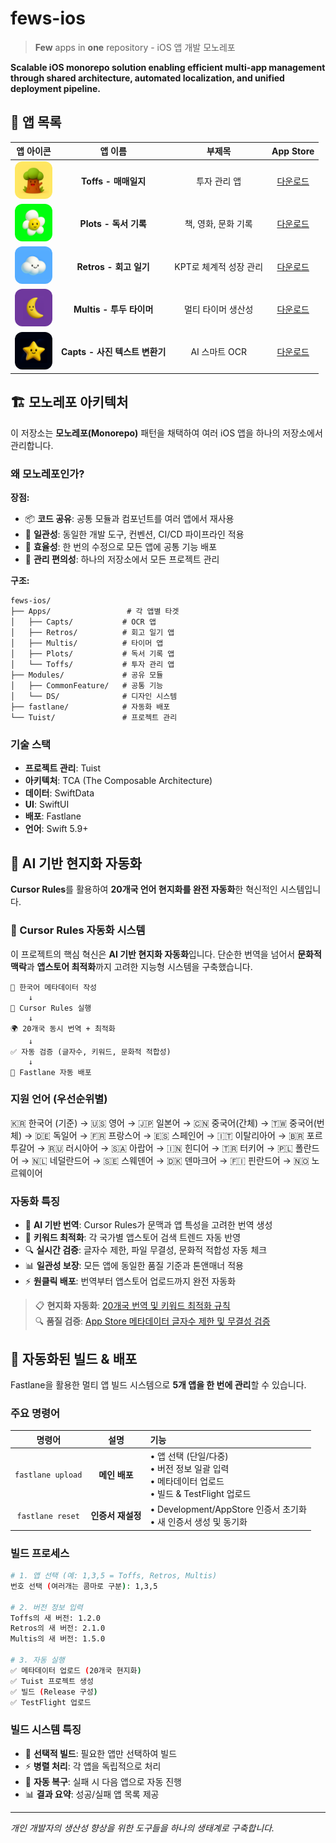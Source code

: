 # fews-ios

> **Few** apps in **one** repository - iOS 앱 개발 모노레포

**Scalable iOS monorepo solution enabling efficient multi-app management through shared architecture, automated localization, and unified deployment pipeline.**

## 📱 앱 목록

|                                                            앱 아이콘                                                             |            앱 이름             |         부제목         |                                                                App Store                                                                |
| :------------------------------------------------------------------------------------------------------------------------------: | :----------------------------: | :--------------------: | :-------------------------------------------------------------------------------------------------------------------------------------: |
| <img src="Apps/Toffs/Resources/Assets.xcassets/AppIcon.appiconset/512.png" width="60" height="60" style="border-radius: 12px;">  |      **Toffs - 매매일지**      |      투자 관리 앱      |                    [다운로드](https://apps.apple.com/kr/app/toffs-%EB%A7%A4%EB%A7%A4%EC%9D%BC%EC%A7%80/id1619745259)                    |
| <img src="Apps/Plots/Resources/Assets.xcassets/AppIcon.appiconset/512.png" width="60" height="60" style="border-radius: 12px;">  |     **Plots - 독서 기록**      |  책, 영화, 문화 기록   |                   [다운로드](https://apps.apple.com/kr/app/plots-%EB%8F%85%EC%84%9C-%EA%B8%B0%EB%A1%9D/id6449458459)                    |
| <img src="Apps/Retros/Resources/Assets.xcassets/AppIcon.appiconset/512.png" width="60" height="60" style="border-radius: 12px;"> |     **Retros - 회고 일기**     | KPT로 체계적 성장 관리 |                   [다운로드](https://apps.apple.com/kr/app/retros-%ED%9A%8C%EA%B3%A0-%EC%9D%BC%EA%B8%B0/id6479611984)                   |
| <img src="Apps/Multis/Resources/Assets.xcassets/AppIcon.appiconset/512.png" width="60" height="60" style="border-radius: 12px;"> |    **Multis - 투두 타이머**    |   멀티 타이머 생산성   |              [다운로드](https://apps.apple.com/kr/app/multis-%ED%88%AC%EB%91%90-%ED%83%80%EC%9D%B4%EB%A8%B8/id6449679061)               |
| <img src="Apps/Capts/Resources/Assets.xcassets/AppIcon.appiconset/512.png" width="60" height="60" style="border-radius: 12px;">  | **Capts - 사진 텍스트 변환기** |     AI 스마트 OCR      | [다운로드](https://apps.apple.com/kr/app/capts-%EC%82%AC%EC%A7%84-%ED%85%8D%EC%8A%A4%ED%8A%B8-%EB%B3%80%ED%99%98%EA%B8%B0/id6463266155) |

## 🏗️ 모노레포 아키텍처

이 저장소는 **모노레포(Monorepo)** 패턴을 채택하여 여러 iOS 앱을 하나의 저장소에서 관리합니다.

### 왜 모노레포인가?

**장점:**

- 📦 **코드 공유**: 공통 모듈과 컴포넌트를 여러 앱에서 재사용
- 🔄 **일관성**: 동일한 개발 도구, 컨벤션, CI/CD 파이프라인 적용
- 🚀 **효율성**: 한 번의 수정으로 모든 앱에 공통 기능 배포
- 🎯 **관리 편의성**: 하나의 저장소에서 모든 프로젝트 관리

**구조:**

```
fews-ios/
├── Apps/                 # 각 앱별 타겟
│   ├── Capts/           # OCR 앱
│   ├── Retros/          # 회고 일기 앱
│   ├── Multis/          # 타이머 앱
│   ├── Plots/           # 독서 기록 앱
│   └── Toffs/           # 투자 관리 앱
├── Modules/             # 공유 모듈
│   ├── CommonFeature/   # 공통 기능
│   └── DS/              # 디자인 시스템
├── fastlane/            # 자동화 배포
└── Tuist/               # 프로젝트 관리
```

### 기술 스택

- **프로젝트 관리**: Tuist
- **아키텍처**: TCA (The Composable Architecture)
- **데이터**: SwiftData
- **UI**: SwiftUI
- **배포**: Fastlane
- **언어**: Swift 5.9+

## 🤖 AI 기반 현지화 자동화

**Cursor Rules**를 활용하여 **20개국 언어 현지화를 완전 자동화**한 혁신적인 시스템입니다.

### 🎯 Cursor Rules 자동화 시스템

이 프로젝트의 핵심 혁신은 **AI 기반 현지화 자동화**입니다. 단순한 번역을 넘어서 **문화적 맥락**과 **앱스토어 최적화**까지 고려한 지능형 시스템을 구축했습니다.

```
📝 한국어 메타데이터 작성
    ↓
🤖 Cursor Rules 실행
    ↓
🌍 20개국 동시 번역 + 최적화
    ↓
✅ 자동 검증 (글자수, 키워드, 문화적 적합성)
    ↓
🚀 Fastlane 자동 배포
```

### 지원 언어 (우선순위별)

🇰🇷 한국어 (기준) → 🇺🇸 영어 → 🇯🇵 일본어 → 🇨🇳 중국어(간체) → 🇹🇼 중국어(번체) → 🇩🇪 독일어 → 🇫🇷 프랑스어 → 🇪🇸 스페인어 → 🇮🇹 이탈리아어 → 🇧🇷 포르투갈어 → 🇷🇺 러시아어 → 🇸🇦 아랍어 → 🇮🇳 힌디어 → 🇹🇷 터키어 → 🇵🇱 폴란드어 → 🇳🇱 네덜란드어 → 🇸🇪 스웨덴어 → 🇩🇰 덴마크어 → 🇫🇮 핀란드어 → 🇳🇴 노르웨이어

### 자동화 특징

- 🤖 **AI 기반 번역**: Cursor Rules가 문맥과 앱 특성을 고려한 번역 생성
- 🎯 **키워드 최적화**: 각 국가별 앱스토어 검색 트렌드 자동 반영
- 🔍 **실시간 검증**: 글자수 제한, 파일 무결성, 문화적 적합성 자동 체크
- 📊 **일관성 보장**: 모든 앱에 동일한 품질 기준과 톤앤매너 적용
- ⚡ **원클릭 배포**: 번역부터 앱스토어 업로드까지 완전 자동화

> 📋 **현지화 자동화**: [20개국 번역 및 키워드 최적화 규칙](./.cursor/rules/metadata_appstore_translate_ko_to_other.mdc)  
> 🔍 **품질 검증**: [App Store 메타데이터 글자수 제한 및 무결성 검증](./.cursor/rules/metadata_appstore_check_number_of_character.mdc)

## 🚀 자동화된 빌드 & 배포

Fastlane을 활용한 멀티 앱 빌드 시스템으로 **5개 앱을 한 번에 관리**할 수 있습니다.

### 주요 명령어

|      명령어       |       설명        | 기능                                                                                                |
| :---------------: | :---------------: | :-------------------------------------------------------------------------------------------------- |
| `fastlane upload` |   **메인 배포**   | • 앱 선택 (단일/다중)<br>• 버전 정보 일괄 입력<br>• 메타데이터 업로드<br>• 빌드 & TestFlight 업로드 |
| `fastlane reset`  | **인증서 재설정** | • Development/AppStore 인증서 초기화<br>• 새 인증서 생성 및 동기화                                  |

### 빌드 프로세스

```bash
# 1. 앱 선택 (예: 1,3,5 = Toffs, Retros, Multis)
번호 선택 (여러개는 콤마로 구분): 1,3,5

# 2. 버전 정보 입력
Toffs의 새 버전: 1.2.0
Retros의 새 버전: 2.1.0
Multis의 새 버전: 1.5.0

# 3. 자동 실행
✅ 메타데이터 업로드 (20개국 현지화)
✅ Tuist 프로젝트 생성
✅ 빌드 (Release 구성)
✅ TestFlight 업로드
```

### 빌드 시스템 특징

- 🎯 **선택적 빌드**: 필요한 앱만 선택하여 빌드
- ⚡ **병렬 처리**: 각 앱을 독립적으로 처리
- 🔄 **자동 복구**: 실패 시 다음 앱으로 자동 진행
- 📊 **결과 요약**: 성공/실패 앱 목록 제공

---

_개인 개발자의 생산성 향상을 위한 도구들을 하나의 생태계로 구축합니다._
